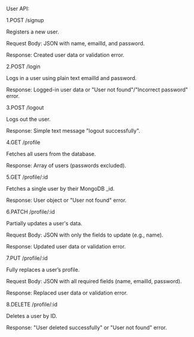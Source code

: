 User API:

1.POST /signup

Registers a new user.

Request Body: JSON with name, emailId, and password.

Response: Created user data or validation error.



2.POST /login

Logs in a user using plain text emailId and password.

Response: Logged-in user data or "User not found"/"Incorrect password" error.



3.POST /logout

Logs out the user.

Response: Simple text message "logout successfully".



4.GET /profile

Fetches all users from the database.

Response: Array of users (passwords excluded).



5.GET /profile/:id

Fetches a single user by their MongoDB _id.

Response: User object or "User not found" error.



6.PATCH /profile/:id

Partially updates a user's data.

Request Body: JSON with only the fields to update (e.g., name).

Response: Updated user data or validation error.



7.PUT /profile/:id

Fully replaces a user’s profile.

Request Body: JSON with all required fields (name, emailId, password).

Response: Replaced user data or validation error.



8.DELETE /profile/:id

Deletes a user by ID.

Response: "User deleted successfully" or "User not found" error.
